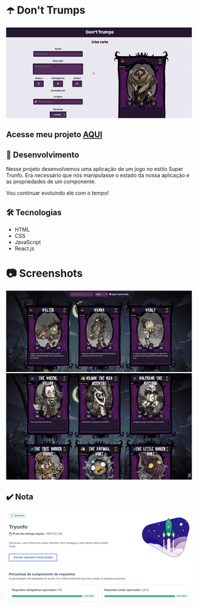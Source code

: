 # :open_umbrella: Don't Trumps

![Preview Projeto](./imgs/Readme-gif.gif)

## Acesse meu projeto <a href="https://lauropera.github.io/dont-trumps/">AQUI</a>

## :satellite: Desenvolvimento

Nesse projeto desenvolvemos uma aplicação de um jogo no estilo Super Trunfo. Era necessário que nós manipulasse o estado da nossa aplicação e as propriedades de um componente.

Vou continuar evoluindo ele com o tempo!

## :hammer_and_wrench: Tecnologias

* HTML
* CSS
* JavaScript
* React.js

# :camera: Screenshots

![PC Screenshot](./imgs/deck-screenshot1.png)
![PC Screenshot](./imgs/deck-screenshot2.png)

## :heavy_check_mark: Nota
![Minha nota no projeto](./imgs/nota-projeto.png)
